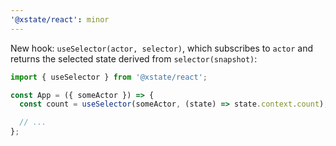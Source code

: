 ```yaml
---
'@xstate/react': minor
---
```


New hook: `useSelector(actor, selector)`, which subscribes to `actor` and returns the selected state derived from `selector(snapshot)`:

```js
import { useSelector } from '@xstate/react';

const App = ({ someActor }) => {
  const count = useSelector(someActor, (state) => state.context.count);

  // ...
};
```
